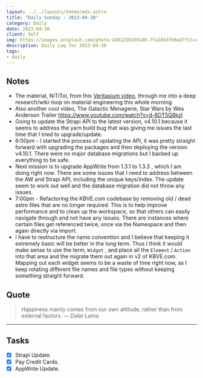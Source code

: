 ```yaml
---
layout: ../../layouts/theme/mdx.astro
title: "Daily Sunday : 2023-04-30"
category: Daily
date: 2023-04-30
client: Self
img: https://images.unsplash.com/photo-1681238339140-7fa1654fb6ad?fit=crop&q=85&w=1400&h=700
description: Daily Log for 2023-04-30
tags:
- daily
---
```


## Notes

- The material, NiTiTol, from this [Veritasium video](https://www.youtube.com/watch?v=vSNtifE0Z2Q), through me into a deep research/wiki-loop on material engineering this whole morning.
- Also another cool video, The Galactic Menagerie, Star Wars by Wes Anderson Trailer https://www.youtube.com/watch?v=d-8DT5Q8kzI
- Going to update the Strapi API to the latest version, v4.10.1 because it seems to address the yarn build bug that was giving me issues the last time that I tried to upgrade/update. 
- 6:00pm - I started the process of updating the API, it was pretty straight forward with upgrading the packages and then deploying the version v4.10.1. There were no major database migrations but I backed up everything to be safe. 
- Next mission is to upgrade AppWrite from 1.3.1 to 1.3.3 , which I am doing right now. There are some issues that I need to address between the AW and Strapi API, including the unique keys/index. The update seem to work out well and the database migration did not throw any issues.
- 7:00pm - Refactoring the KBVE.com codebase by removing old / dead astro files that are no longer required. This is to help improve performance and to clean up the workspace, so that others can easily navigate through and not have any issues. There are instances where certain files get referenced twice, once via the Namespace and then again directly via import. 
- I have to restructure the name convention and I believe that keeping it extremely basic will be better in the long term. Thus I think it would make sense to use the term, `Widget` , and place all the `Element` / `Action` into that area and the migrate them out again in v2 of KBVE.com. Mapping out each widget seems to be a waste of time right now, as I keep rotating different file names and file types without keeping something straight forward.
## Quote

> Happiness mainly comes from our own attitude, rather than from external factors.
> — <cite>Dalai Lama</cite>

---

## Tasks

- [x] Strapi Update.
- [x] Pay Credit Cards.
- [x] AppWrite Update.